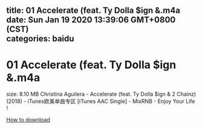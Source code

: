 
title: 01 Accelerate (feat. Ty Dolla $ign &.m4a
date: Sun Jan 19 2020 13:39:06 GMT+0800 (CST)    
categories: baidu
---

# 01 Accelerate (feat. Ty Dolla $ign &.m4a
size: 8.10 MB
 Christina Aguilera - Accelerate (feat. Ty Dolla $ign & 2 Chainz) (2018) - iTunes欧美单曲专区 [iTunes AAC Single] - MixRNB - Enjoy Your Life !
 

[How to download](https://bpcam.bemobtrk.com/go/2ceec3aa-1ca2-46d6-b9ff-aaa5c184517c?jno=409)